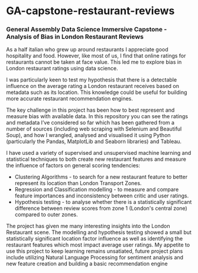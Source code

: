 # GA-capstone-restaurant-reviews
### General Assembly Data Science Immersive Capstone - Analysis of Bias in London Restaurant Reviews

As a half italian who grew up around restaurants I appreciate good hospitality and food. However, like most of us, I find that online ratings for restaurants cannot be taken at face value. This led me to explore bias in London restaurant ratings using data science.  

I was particularly keen to test my hypothesis that there is a detectable influence on the average rating a London restaurant receives based on metadata such as its location. This knowledge could be useful for building more accurate restaurant recommendation engines.     

The key challenge in this project has been how to best represent and measure bias with available data. In this repository you can see the ratings and metadata I’ve considered so far which has been gathered from a number of sources (including web scraping with Selenium and Beautiful Soup), and how I wrangled, analysed and visualised it using Python (particularly the Pandas, MatplotLib and Seaborn libraries) and Tableau. 

I have used a variety of supervised and unsupervised machine learning and statistical techniques to both create new restaurant features and measure the influence of factors on general scoring tendencies:
- Clustering Algorithms - to search for a new restaurant feature to better represent its location than London Transport Zones.
- Regression and Classification modelling - to measure and compare feature importances and inconsistency between critic and user ratings.
- Hypothesis testing - to analyse whether there is a statistically significant difference between review scores from zone 1 (London's central zone) compared to outer zones.

The project has given me many interesting insights into the London Restaurant scene. The modelling and hypothesis testing showed a small but statistically significant location factor influence as well as identifying the restaurant features which most impact average user ratings.  My appetite to use this project to keep learning remains unsatiated, future project plans include utilizing Natural Language Processing for sentiment analysis and new feature creation and building a basic recommendation engine
